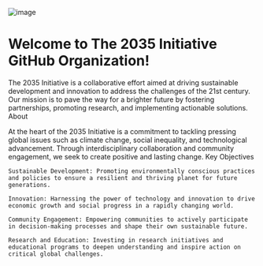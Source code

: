 ![image](https://github.com/The2035Initiative/2035Initiative-GitHubGuide/assets/141206781/27e32210-8ed8-411d-8a41-b8697d2469f8)
# Welcome to The 2035 Initiative GitHub Organization!

The 2035 Initiative is a collaborative effort aimed at driving sustainable development and innovation to address the challenges of the 21st century. Our mission is to pave the way for a brighter future by fostering partnerships, promoting research, and implementing actionable solutions.
About

At the heart of the 2035 Initiative is a commitment to tackling pressing global issues such as climate change, social inequality, and technological advancement. Through interdisciplinary collaboration and community engagement, we seek to create positive and lasting change.
Key Objectives

    Sustainable Development: Promoting environmentally conscious practices and policies to ensure a resilient and thriving planet for future generations.

    Innovation: Harnessing the power of technology and innovation to drive economic growth and social progress in a rapidly changing world.

    Community Engagement: Empowering communities to actively participate in decision-making processes and shape their own sustainable future.

    Research and Education: Investing in research initiatives and educational programs to deepen understanding and inspire action on critical global challenges.
